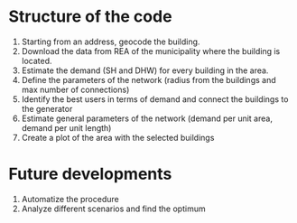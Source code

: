 # Structure of the code

1. Starting from an address, geocode the building.
2. Download the data from REA of the municipality where the building is located.
3. Estimate the demand (SH and DHW) for every building in the area.
4. Define the parameters of the network 
   (radius from the buildings and max number of connections)
5. Identify the best users in terms of demand and connect the buildings to the generator
6. Estimate general parameters of the network (demand per unit area, demand per unit length)
7. Create a plot of the area with the selected buildings

# Future developments

1. Automatize the procedure
2. Analyze different scenarios and find the optimum












